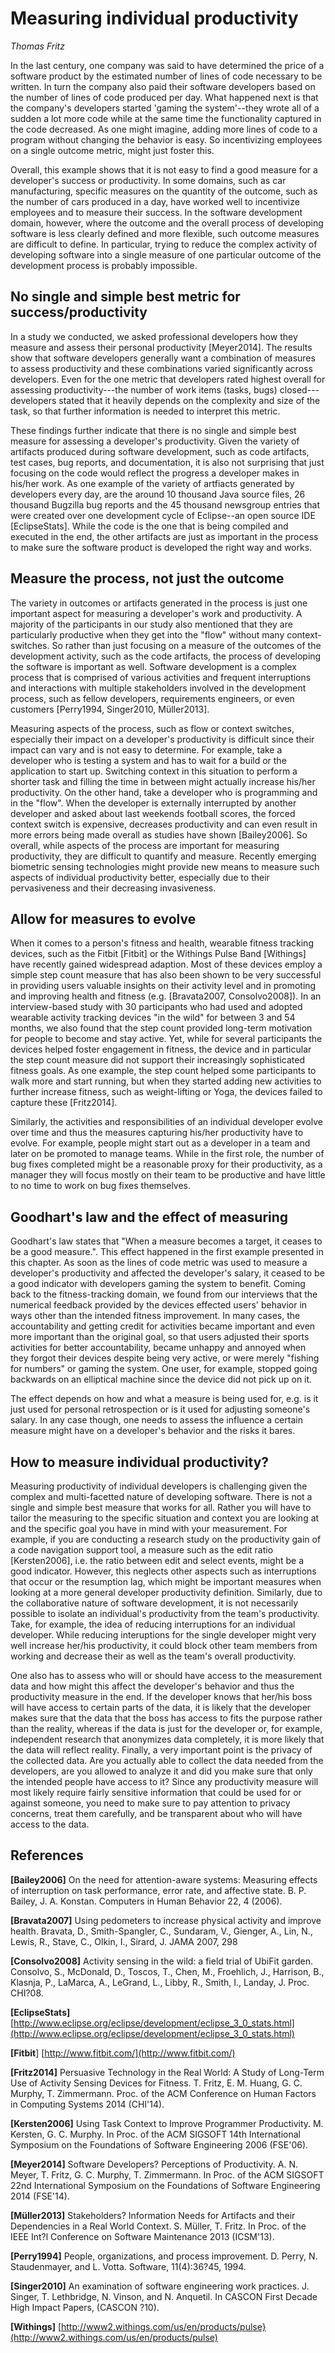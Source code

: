 # Measuring individual productivity

_Thomas Fritz_

In the last century, one company was said to have determined the price of a software product by the estimated number of lines of code necessary to be written. In turn the company also paid their software developers based on the number of lines of code produced per day. What happened next is that the company's developers started 'gaming the system'--they wrote all of a sudden a lot more code while at the same time the functionality captured in the code decreased. As one might imagine, adding more lines of code to a program without changing the behavior is easy. So  incentivizing employees on a single outcome metric, might just foster this. 

Overall, this example shows that it is not easy to find a good measure for a developer's success or productivity. In some domains, such as car manufacturing, specific measures on the quantity of the outcome, such as the number of cars produced in a day, have worked well to incentivize employees and to measure their success. In the software development domain, however, where the outcome and the overall process of developing software is less clearly defined and more flexible, such outcome measures are difficult to define. In particular, trying to reduce the complex activity of developing software into a single measure of one particular outcome of the development process is probably impossible.

## No single and simple best metric for success/productivity
In a study we conducted, we asked professional developers how they measure and assess their personal  productivity [Meyer2014]. The results show that software developers generally want a combination of measures to assess productivity and these combinations varied significantly across developers. Even for the one metric that developers rated highest overall for assessing productivity---the number of work items (tasks, bugs) closed---developers stated that it heavily depends on the complexity and size of the task, so that further information is needed to interpret this metric.

These findings further indicate that there is no single and simple best measure for assessing a developer's productivity. Given the variety of artifacts produced during software development, such as code artifacts, test cases, bug reports, and documentation, it is also not surprising that just focusing on the code would reflect the progress a developer makes in his/her work. As one example of the variety of artfiacts generated by developers every day, are the around 10 thousand Java source files, 26 thousand Bugzilla bug reports and the 45 thousand newsgroup entries that were created over one development cycle of Eclipse--an open source IDE [EclipseStats]. While the code is the one that is being compiled and executed in the end, the other artifacts are just as important in the process to make sure the software product is developed the right way and works.

## Measure the process, not just the outcome
The variety in outcomes or artifacts generated in the process is just one important aspect for measuring a developer's work and productivity. A majority of the participants in our study also mentioned that they are particularly productive when they get into the "flow" without many context-switches. So rather than just focusing on a measure of the outcomes of the development activity, such as the code artifacts, the  process of developing the software  is important as well. Software development is a complex process that is comprised of various activities and frequent interruptions and interactions with multiple stakeholders involved in the development process, such as fellow developers, requirements engineers, or even customers [Perry1994, Singer2010, Müller2013]. 

Measuring aspects of the process, such as flow or context switches, especially their impact on a developer's productivity is difficult since their impact can vary and is not easy to determine. For example, take a developer who is testing a system and has to wait for a build or the application to start up. Switching context in this situation to perform a shorter task and filling the time in between might actually increase his/her productivity. On the other hand, take a developer who is programming and in the "flow". When the developer is externally interrupted by another developer and asked about last weekends football scores, the forced context switch is expensive, decreases productivity and can even result in more errors being made overall as studies have shown [Bailey2006]. So overall, while aspects of the process are important for measuring productivity, they are difficult to quantify and measure. Recently emerging biometric sensing technologies might provide new means to measure such aspects of individual productivity better, especially due to their pervasiveness and their decreasing invasiveness.

## Allow for measures to evolve
When it comes to a person's fitness and health, wearable fitness tracking devices, such as the Fitbit [Fitbit] or the Withings Pulse Band [Withings] have recently gained widespread adaption. Most of these devices employ a simple step count measure that has also been shown to be very successful in providing users valuable insights on their activity level and in promoting and improving health and fitness (e.g. [Bravata2007, Consolvo2008]). In an interview-based study with 30 participants who had used and adopted wearable activity tracking devices "in the wild" for between 3 and 54 months, we also found that the step count provided long-term motivation for people to become and stay active. Yet, while for several participants the devices helped foster engagement in fitness, the device and in particular the step count measure did not support their increasingly sophisticated fitness goals. As one example, the step count helped some participants to walk more and start running, but when they started adding new activities to further increase fitness, such as weight-lifting or Yoga, the devices failed to capture these [Fritz2014].

Similarly, the activities and responsibilities of an individual developer evolve over time and thus the measures capturing his/her productivity have to evolve. For example, people might start out as a developer in a team and later on be promoted to manage teams. While in the first role, the number of bug fixes completed might be a reasonable proxy for their productivity, as a manager they will focus mostly on their team to be productive and have little to no time to work on bug fixes themselves. 

## Goodhart's law and the effect of measuring
Goodhart's law states that "When a measure becomes a target, it ceases to be a good measure.". This effect happened in the first example presented in this chapter. As soon as the lines of code metric was used to measure a developer's productivity and affected the developer's salary, it ceased to be a good indicator with developers gaming the system to benefit. Coming back to the fitness-tracking domain, we found from our interviews that the numerical feedback provided by the devices effected users' behavior in ways other than the intended fitness improvement. In many cases, the accountability and getting credit for activities became important and even more important than the original goal, so that users adjusted their sports activities for better accountability, became unhappy and annoyed when they forgot their devices despite being very active, or were merely "fishing for numbers" or gaming  the system. One user, for example, stopped going backwards on an elliptical machine since the device did not pick up on it.

The effect depends on how and what a measure is being used for, e.g. is it just used for personal retrospection or is it used for adjusting someone's salary. In any case though, one needs to assess the influence a certain measure might have on a developer's behavior and the risks it bares.

## How to measure individual productivity?
Measuring productivity of individual developers is challenging given the complex and multi-facetted nature of developing software. There is not a single and simple best measure that works for all. Rather you will have to tailor the measuring to the specific situation and context you are looking at and the specific goal you have in mind with your measurement. For example, if you are conducting a research study on the productivity gain of a code navigation support tool, a measure such as the edit ratio [Kersten2006], i.e. the ratio between edit and select events, might be a good indicator. However, this neglects other aspects such as interruptions that occur or the resumption lag, which might be important measures when looking at a more general developer productivity definition. Similarly, due to the collaborative nature of software development, it is not necessarily possible to isolate an individual's productivity from the team's productivity. Take, for example, the idea of reducing interruptions for an individual developer. While reducing interuptions for the single developer might very well increase her/his productivity, it could block other team members from working and decrease their as well as the team's overall productivity.

One also has to assess who will or should have access to the measurement data and how might this affect the developer's behavior and thus the productivity measure in the end. If the developer knows that her/his boss will have access to certain parts of the data, it is likely that the developer makes sure that the data that the boss has access to fits the purpose rather than the reality, whereas if the data is just for the developer or, for example, independent research that anonymizes data completely, it is more likely that the data will reflect reality. Finally, a very important point is the privacy of the collected data. Are you actually able to collect the data needed from the developers, are you allowed to analyze it and did you make sure that only the intended people have access to it? Since any productivity measure will most likely require fairly sensitive information that could be used for or against someone, you need to make sure to pay attention to privacy concerns, treat them carefully, and be transparent about who will have access to the data. 

 
## References

**[Bailey2006]** On the need for attention-aware systems: Measuring effects of interruption on task performance, error rate, and affective state. B. P. Bailey, J. A. Konstan. Computers in Human Behavior 22, 4 (2006). 

**[Bravata2007]** Using pedometers to increase physical activity and improve health. Bravata, D., Smith-Spangler, C., Sundaram, V., Gienger, A., Lin, N., Lewis, R., Stave, C., Olkin, I., Sirard, J. JAMA 2007, 298 

**[Consolvo2008]** Activity sensing in the wild: a field trial of UbiFit garden. Consolvo, S., McDonald, D., Toscos, T., Chen, M., Froehlich, J., Harrison, B., Klasnja, P., LaMarca, A., LeGrand, L., Libby, R., Smith, I., Landay, J. Proc. CHI?08. 

**[EclipseStats]** [http://www.eclipse.org/eclipse/development/eclipse_3_0_stats.html](http://www.eclipse.org/eclipse/development/eclipse_3_0_stats.html)

**[Fitbit**] [http://www.fitbit.com/](http://www.fitbit.com/)

**[Fritz2014]** Persuasive Technology in the Real World: A Study of Long-Term Use of Activity Sensing Devices for Fitness. T. Fritz, E. M. Huang, G. C. Murphy, T. Zimmermann. Proc. of the ACM Conference on Human Factors in Computing Systems 2014 (CHI'14). 

**[Kersten2006]** Using Task Context to Improve Programmer Productivity. M. Kersten, G. C. Murphy. In Proc. of the ACM SIGSOFT 14th International Symposium on the Foundations of Software Engineering 2006 (FSE'06).

**[Meyer2014]** Software Developers? Perceptions of Productivity. A. N. Meyer, T. Fritz, G. C. Murphy, T. Zimmermann. In Proc. of the ACM SIGSOFT 22nd International Symposium on the Foundations of Software Engineering 2014 (FSE'14). 

**[Müller2013]** Stakeholders? Information Needs for Artifacts and their Dependencies in a Real World Context. S. Müller, T. Fritz. In Proc. of the IEEE Int?l Conference on Software Maintenance 2013 (ICSM'13).

**[Perry1994]**  People, organizations, and process improvement. D. Perry, N. Staudenmayer, and L. Votta. Software, 11(4):36?45, 1994. 

**[Singer2010]** An examination of software engineering work practices. J. Singer, T. Lethbridge, N. Vinson, and N. Anquetil. In CASCON First Decade High Impact Papers, (CASCON ?10).

**[Withings]** [http://www2.withings.com/us/en/products/pulse}(http://www2.withings.com/us/en/products/pulse)
